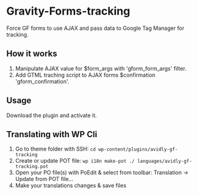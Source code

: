 # Gravity-Forms-tracking
Force GF forms to use AJAX and pass data to Google Tag Manager for tracking.

## How it works
1. Manipulate AJAX value for $form_args with 'gform_form_args' filter.
2. Add GTML traching script to AJAX forms $confirmation 'gform_confirmation'.

## Usage
Download the plugin and activate it.

## Translating with WP Cli
1. Go to theme folder with SSH: `cd wp-content/plugins/avidly-gf-tracking`
2. Create or update POT file: `wp i18n make-pot ./ languages/avidly-gf-tracking.pot`
3. Open your PO file(s) with PoEdit & select from toolbar: Translation -> Update from POT file...
4. Make your translations changes & save files
